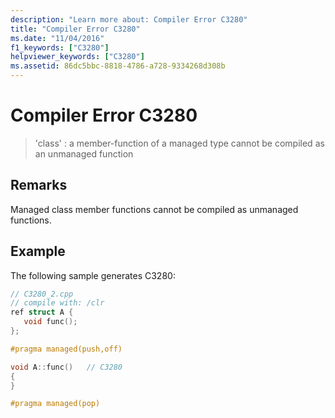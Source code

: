 ```yaml
---
description: "Learn more about: Compiler Error C3280"
title: "Compiler Error C3280"
ms.date: "11/04/2016"
f1_keywords: ["C3280"]
helpviewer_keywords: ["C3280"]
ms.assetid: 86dc5bbc-8818-4786-a728-9334268d308b
---
```

# Compiler Error C3280

> 'class' : a member-function of a managed type cannot be compiled as an unmanaged function

## Remarks

Managed class member functions cannot be compiled as unmanaged functions.

## Example

The following sample generates C3280:

```cpp
// C3280_2.cpp
// compile with: /clr
ref struct A {
   void func();
};

#pragma managed(push,off)

void A::func()   // C3280
{
}

#pragma managed(pop)
```
